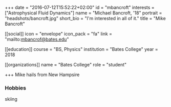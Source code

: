+++
date = "2016-07-12T15:52:22+02:00"
id = "mbancroft"
interests = ["Astrophysical Fluid Dynamics"]
name = "Michael Bancroft, '18"
portrait = "headshots/bancroft.jpg"
short_bio = "I'm interested in all of it."
title = "Mike Bancroft"

[[social]]
    icon = "envelope"
    icon_pack = "fa"
    link = "mailto:mbancrof@bates.edu"

[[education]]
    course = "BS, Physics"
    institution = "Bates College"
    year = 2018

[[organizations]]
    name = "Bates College"
    role = "student"

+++ 
Mike hails from New Hampsire
### Hobbies
skiing
